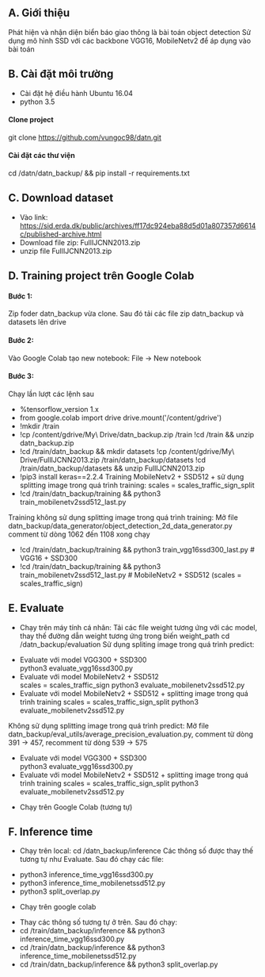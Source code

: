## A. Giới thiệu
Phát hiện và nhận diện biển báo giao thông là bài toán object detection
Sử dụng mô hình SSD với các backbone VGG16, MobileNetv2 để áp dụng vào bài toán
## B. Cài đặt môi trường
- Cài đặt hệ điều hành Ubuntu 16.04
- python 3.5
#### Clone project
  git clone https://github.com/vungoc98/datn.git
#### Cài đặt các thư viện
  cd /datn/datn_backup/ && pip install -r requirements.txt
## C. Download dataset
- Vào link: https://sid.erda.dk/public/archives/ff17dc924eba88d5d01a807357d6614c/published-archive.html
- Download file zip: FullIJCNN2013.zip
- unzip file FullIJCNN2013.zip
## D. Training project trên Google Colab
#### Bước 1:
  Zip foder datn_backup vừa clone. Sau đó tải các file zip datn_backup và datasets lên drive
#### Bước 2: 
  Vào Google Colab tạo new notebook: File -> New notebook
#### Bước 3: 
  Chạy lần lượt các lệnh sau
  - %tensorflow_version 1.x
  - from google.colab import drive
    drive.mount('/content/gdrive')
  - !mkdir /train
  - !cp /content/gdrive/My\ Drive/datn_backup.zip /train
    !cd /train && unzip datn_backup.zip
  - !cd /train/datn_backup && mkdir datasets 
    !cp /content/gdrive/My\ Drive/FullIJCNN2013.zip /train/datn_backup/datasets
    !cd /train/datn_backup/datasets && unzip FullIJCNN2013.zip
  - !pip3 install keras==2.2.4
 Training MobileNetv2 + SSD512 + sử dụng splitting image trong quá trình training:
    scales = scales_traffic_sign_split
  - !cd /train/datn_backup/training && python3 train_mobilenetv2ssd512_last.py
  
 Training không sử dụng splitting image trong quá trình training:
 Mở file datn_backup/data_generator/object_detection_2d_data_generator.py comment từ dòng 1062 đến 1108 xong chạy
  - !cd /train/datn_backup/training && python3 train_vgg16ssd300_last.py # VGG16 + SSD300 
  - !cd /train/datn_backup/training && python3 train_mobilenetv2ssd512_last.py # MobileNetv2 + SSD512 (scales = scales_traffic_sign)
 ## E. Evaluate
 - Chạy trên máy tính cá nhân:
 Tải các file weight tương ứng với các model, thay thế đường dẫn weight tương ứng trong biến weight_path
 cd /datn_backup/evaluation
 Sử dụng spliting image trong quá trình predict:
 + Evaluate với model VGG300 + SSD300  
 python3 evaluate_vgg16ssd300.py
 + Evaluate với model MobileNetv2 + SSD512  
 scales = scales_traffic_sign
 python3 evaluate_mobilenetv2ssd512.py 
 + Evaluate với model MobileNetv2 + SSD512 + splitting image trong quá trình training 
 scales = scales_traffic_sign_split
 python3 evaluate_mobilenetv2ssd512.py
 
  Không sử dụng splitting image trong quá trình predict:
  Mở file datn_backup/eval_utils/average_precision_evaluation.py, comment từ dòng 391 -> 457, recomment từ dòng 539 -> 575
 + Evaluate với model VGG300 + SSD300  
 python3 evaluate_vgg16ssd300.py 
 + Evaluate với model MobileNetv2 + SSD512 + splitting image trong quá trình training 
 scales = scales_traffic_sign_split
 python3 evaluate_mobilenetv2ssd512.py
 
 - Chạy trên Google Colab (tương tự)
 
 ## F. Inference time
 - Chạy trên local:
   cd /datn_backup/inference
  Các thông số được thay thế tương tự như Evaluate. Sau đó chạy các file:
 
  + python3 inference_time_vgg16ssd300.py
  + python3 inference_time_mobilenetssd512.py
  + python3 split_overlap.py
 
 - Chạy trên google colab
  + Thay các thông số tương tự ở trên. Sau đó chạy:
  + cd /train/datn_backup/inference && python3 inference_time_vgg16ssd300.py
  + cd /train/datn_backup/inference && python3 inference_time_mobilenetssd512.py
  + cd /train/datn_backup/inference && python3 split_overlap.py
